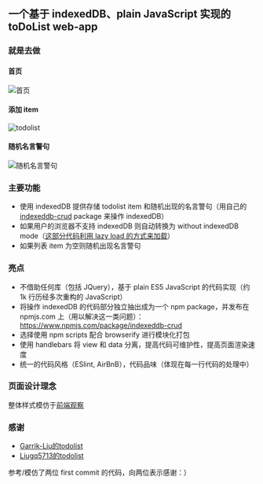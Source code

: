 ## 一个基于 indexedDB、plain JavaScript 实现的 toDoList web-app

### 就是去做

#### 首页

![首页](markdownImages/1.jpg)

#### 添加 item

![todolist](markdownImages/2.jpg)

#### 随机名言警句

![随机名言警句](markdownImages/3.jpg)

### 主要功能

* 使用 indexedDB 提供存储 todolist item 和随机出现的名言警句（用自己的 [indexeddb-crud](https://www.npmjs.com/package/indexeddb-crud) package 来操作 indexedDB）
* 如果用户的浏览器不支持 indexedDB 则自动转换为 without indexedDB mode（[这部分代码利用 lazy load 的方式来加载](https://github.com/RayJune/JustToDo/blob/gh-pages/src/scripts/utlis/lazyLoadWithoutDB.js)）
* 如果列表 item 为空则随机出现名言警句

### 亮点

* 不借助任何库（包括 JQuery），基于 plain ES5 JavaScript 的代码实现（约 1k 行历经多次重构的 JavaScript）
* 将操作 indexedDB 的代码部分独立抽出成为一个 npm package，并发布在 npmjs.com 上（用以解决这一类问题）：https://www.npmjs.com/package/indexeddb-crud
* 选择使用 npm scripts 配合 browserify 进行模块化打包
* 使用 handlebars 将 view 和 data 分离，提高代码可维护性，提高页面渲染速度
* 统一的代码风格（ESlint, AirBnB），代码品味（体现在每一行代码的处理中）

### 页面设计理念

整体样式模仿于[前端观察](https://www.qianduan.net)

### 感谢

* [Garrik-Liu的todolist](https://github.com/Garrik-Liu/practises-web/tree/master/cases/12.toDoList)
* [Liugq5713的todolist](https://github.com/Liugq5713/Todolist)

参考/模仿了两位 first commit 的代码，向两位表示感谢：）

